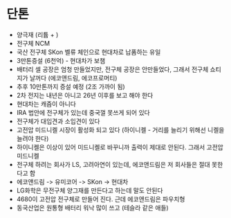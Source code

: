 # 단톤
- 양극재 (리튬 + )
- 전구체 NCM
- 국산 전구체 SKon 벨류 체인으로 현대차로 납품하는 유일
- 3만톤증설 (6천억) - 현대차가 보챔
- 배터리 셀 공장은 엄청 만들었지만, 전구체 공장은 안만들었다, 그래서 전구체 쇼티지가 날꺼다 (에코앤드림, 에코프로머티)
- 추후 10만톤까지 증설 예정 (2조 가까이 됨)
- 2차 전지는 내년은 아니고 26년 이후를 보고 해야 한다
- 현대차는 캐즘이 아니다
- IRA 법안에 전구체가 있는데 중국껄 못쓰게 되어 있다
- 전구체가 대입견과 소입견이 있다
- 고전압 미드니켈 시장이 활성화 되고 있다 (하이니켈 - 거리를 늘리기 위해선 니켈을 늘려야 한다)
- 하이니켈은 이상이 있어 미드니켈로 바꾸니까 출력이 제대로 안된다. 그래서 고전압 미드니켈
- 전구체 하려는 회사가 LS, 고려아연이 있는데, 에코앤드림은 저 회사들은 절대 못한다고 함
- 에코앤드림 -> 유미코어 -> SKon -> 현대차
- LG화학은 무전구체 양그재를 만든다고 하는데 말도 안된다
- 4680이 고전압 전구체로 만들어 진다. 근데 에코앤드림은 파우치형
- 동국산업은 원통형 배터리 워낙 많이 쓰고 (테슬라 같은 애들)